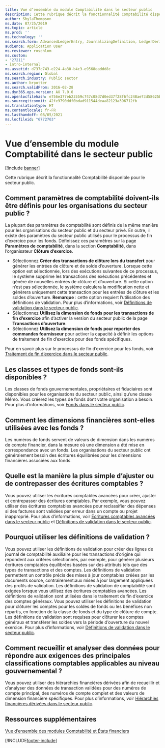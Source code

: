 ```yaml
---
title: Vue d’ensemble du module Comptabilité dans le secteur public
description: Cette rubrique décrit la fonctionnalité Comptabilité disponible pour le secteur public.
author: ShylaThompson
ms.date: 07/25/2019
ms.topic: article
ms.prod: ''
ms.technology: ''
ms.search.form: AdvancedLedgerEntry, JournalizingDefinition, LedgerDerivedFinHierarchies, LedgerFundType, LedgerParameters
audience: Application User
ms.reviewer: roschlom
ms.custom:
- "27211"
- intro-internal
ms.assetid: d737c743-e224-4a30-b4c3-e9568eaddd8c
ms.search.region: Global
ms.search.industry: Public sector
ms.author: brpotter
ms.search.validFrom: 2016-02-28
ms.dyn365.ops.version: AX 7.0.0
ms.openlocfilehash: e756e377eb23559c747c08d7d0ed37f28f6fc248ae73d58625b068b28b71a44c
ms.sourcegitcommit: 42fe9790ddf0bdad911544deaa82123a396712fb
ms.translationtype: HT
ms.contentlocale: fr-FR
ms.lasthandoff: 08/05/2021
ms.locfileid: "6772703"
---
```

# <a name="general-ledger-in-the-public-sector-overview"></a>Vue d’ensemble du module Comptabilité dans le secteur public

[!include [banner](../includes/banner.md)]

Cette rubrique décrit la fonctionnalité Comptabilité disponible pour le secteur public.

## <a name="how-do-general-ledger-parameters-need-to-be-set-for-public-sector-organizations"></a>Comment paramètres de comptabilité doivent-ils être définis pour les organisations du secteur public ?

La plupart des paramètres de comptabilité sont définis de la même manière pour les organisations du secteur public et du secteur privé. En outre, il existe des paramètres du secteur public utilisés pour le processus de fin d’exercice pour les fonds. Définissez ces paramètres sur la page **Paramètres de comptabilité**, dans la section **Comptabilité**, dans l’organisateur **Clôture d’exercice**.

-   Sélectionnez **Créer des transactions de clôture lors du transfert** pour générer les entrées de clôture et de solde d’ouverture. Lorsque cette option est sélectionnée, lors des exécutions suivantes de ce processus, le système supprime les transactions des exécutions précédentes et génère de nouvelles entrées de clôture et d’ouverture. Si cette option n’est pas sélectionnée, le système calculera la modification nette et génèrera uniquement cette transaction pour les entrées de clôture et les soldes d’ouverture. **Remarque** : cette option requiert l’utilisation des définitions de validation. Pour plus d’informations, voir [Définitions de validation dans le secteur public](posting-definitions-public-sector.md).
-   Sélectionnez **Utilisez la dimension de fonds pour les transactions de fin d’exercice** afin d’activer la version du secteur public de la page **Transactions d’ouverture**.
-   Sélectionnez **Utilisez la dimension de fonds pour reporter des commandes fournisseur** pour activer la capacité à définir les options de traitement de fin d’exercice pour des fonds spécifiques.

Pour en savoir plus sur le processus de fin d’exercice pour les fonds, voir [Traitement de fin d’exercice dans le secteur public](year-end-processing-public-sector.md).

## <a name="what-fund-classes-and-fund-types-are-available"></a>Les classes et types de fonds sont-ils disponibles ?
Les classes de fonds gouvernementales, propriétaires et fiduciaires sont disponibles pour les organisations du secteur public, ainsi qu’une classe Mémo. Vous créerez les types de fonds dont votre organisation a besoin. Pour plus d’informations, voir [Fonds dans le secteur public](funds-public-sector.md).

## <a name="how-are-financial-dimensions-used-with-funds"></a>Comment les dimensions financières sont-elles utilisées avec les fonds ?
Les numéros de fonds servent de valeurs de dimension dans les numéros de compte financier, dans la mesure où une dimension a été mise en correspondance avec un fonds. Les organisations du secteur public ont généralement besoin des écritures équilibrées pour les dimensions financières associées aux fonds.

## <a name="what-is-the-easiest-way-to-adjust-or-reverse-ledger-entries"></a>Quelle est la manière la plus simple d’ajuster ou de contrepasser des écritures comptables ?
Vous pouvez utiliser les écritures comptables avancées pour créer, ajuster et contrepasser des écritures comptables. Par exemple, vous pouvez utiliser des écritures comptables avancées pour reclassifier des dépenses si des factures sont validées par erreur dans un compte ou projet inapproprié. Pour plus d’informations, voir [Écritures comptables avancées dans le secteur public](advanced-ledger-entries-public-sector.md) et [Définitions de validation dans le secteur public](posting-definitions-public-sector.md).

## <a name="why-should-i-use-posting-definitions"></a>Pourquoi utiliser les définitions de validation ?
Vous pouvez utiliser les définitions de validation pour créer des lignes de journal de comptabilité auxiliaire pour les transactions d’origine qui répondent aux critères sélectionnés, par exemple, pour générer plusieurs écritures comptables équilibrées basées sur des attributs tels que des types de transactions et des comptes. Les définitions de validation permettent un contrôle précis des mises à jour comptables créées par les documents source, contrairement:aux mises à jour largement appliquées des profils de validation. Les définitions de validation de comptabilité sont exigées lorsque vous utilisez des écritures comptables avancées. Les définitions de validation sont utilisées dans le traitement de fin d’exercice des comptes généraux. Vous pouvez utiliser les définitions de validation pour clôturer les comptes pour les soldes de fonds ou les bénéfices non répartis, en fonction de la classe de fonds et du type de clôture de compte. Les définitions de validation sont requises pour clôturer les comptes généraux et transférer les soldes vers la période d’ouverture du nouvel exercice. Pour plus d’informations, voir [Définitions de validation dans le secteur public](posting-definitions-public-sector.md).

## <a name="how-do-i-collect-and-analyze-data-to-meet-the-common-governmentwide-accounting-classification-cgac-requirements"></a>Comment recueillir et analyser des données pour répondre aux exigences des principales classifications comptables applicables au niveau gouvernemental ?
Vous pouvez utiliser des hiérarchies financières dérivées afin de recueillir et d’analyser des données de transaction validées pour des numéros de compte principal, des numéros de compte complet et des valeurs de dimension financière spécifiques. Pour plus d’informations, voir [Hiérarchies financières dérivées dans le secteur public](derived-financial-hierarchies-public-sector.md).

## <a name="additional-resources"></a>Ressources supplémentaires

[Vue d’ensemble des modules Comptabilité et États financiers](../general-ledger/general-ledger.md)





[!INCLUDE[footer-include](../../includes/footer-banner.md)]